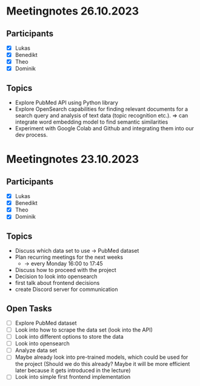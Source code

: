 # Meetingnotes 26.10.2023

## Participants
* [X] Lukas
* [X] Benedikt
* [X] Theo
* [X] Dominik

## Topics
* Explore PubMed API using Python library
* Explore OpenSearch capabilities for finding relevant documents for a search query
and analysis of text data (topic recognition etc.). 
=> can integrate word embedding model to find semantic similarities
* Experiment with Google Colab and Github and integrating them into our dev process. 


# Meetingnotes 23.10.2023

## Participants
* [X] Lukas
* [X] Benedikt
* [X] Theo
* [X] Dominik

## Topics
* Discuss which data set to use -> PubMed dataset
* Plan recurring meetings for the next weeks
    * -> every Monday 16:00 to 17:45
* Discuss how to proceed with the project
* Decision to look into opensearch
* first talk about frontend decisions
* create Discord server for communication


## Open Tasks
* [ ] Explore PubMed dataset
* [ ] Look into how to scrape the data set (look into the API)
* [ ] Look into different options to store the data
* [ ] Look into opensearch
* [ ] Analyze data set
* [ ] Maybe already look into pre-trained models, which could be used for the project (Should we do this already? Maybe it will be more efficient later because it gets introduced in the lecture)
* [ ] Look into simple first frontend implementation